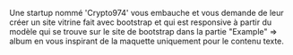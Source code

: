 Une startup nommé 'Crypto974' vous embauche et vous demande de leur créer un site vitrine fait avec bootstrap et qui est responsive à partir du modèle qui se trouve sur le site de bootstrap dans la partie "Example" => album en vous inspirant de la maquette uniquement pour le contenu texte.
